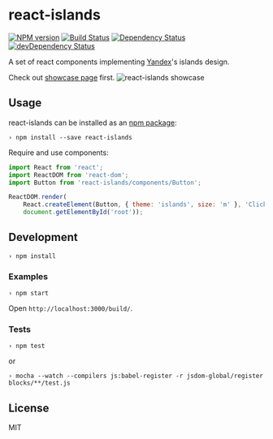 # react-islands

[![NPM version](https://img.shields.io/npm/v/react-islands.svg?style=flat)](https://npmjs.org/package/react-islands)
[![Build Status](https://travis-ci.org/narqo/react-islands.svg)](https://travis-ci.org/narqo/react-islands)
[![Dependency Status](https://david-dm.org/narqo/react-islands.svg)](https://david-dm.org/narqo/react-islands)
[![devDependency Status](https://david-dm.org/narqo/react-islands/dev-status.svg)](https://david-dm.org/narqo/react-islands#info=devDependencies)

A set of react components implementing [Yandex][yandex]'s islands design.

Check out [showcase page](http://narqo.github.io/react-islands/showcase/) first.
![react-islands showcase](https://raw.githubusercontent.com/narqo/react-islands/gh-pages/react-islands-showcase.png)

## Usage

react-islands can be installed as an [npm package](https://www.npmjs.com/package/react-islands):

~~~
› npm install --save react-islands
~~~

Require and use components:

~~~js
import React from 'react';
import ReactDOM from 'react-dom';
import Button from 'react-islands/components/Button';

ReactDOM.render(
    React.createElement(Button, { theme: 'islands', size: 'm' }, 'Click me!'),
    document.getElementById('root'));
~~~

## Development

~~~
› npm install
~~~

### Examples

~~~
› npm start
~~~

Open `http://localhost:3000/build/`.

### Tests

~~~
› npm test
~~~

or

~~~
› mocha --watch --compilers js:babel-register -r jsdom-global/register blocks/**/test.js
~~~

## License

MIT

[yandex]: https://www.yandex.com/
